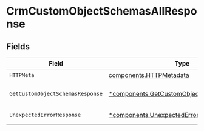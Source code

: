# CrmCustomObjectSchemasAllResponse


## Fields

| Field                                                                                                   | Type                                                                                                    | Required                                                                                                | Description                                                                                             |
| ------------------------------------------------------------------------------------------------------- | ------------------------------------------------------------------------------------------------------- | ------------------------------------------------------------------------------------------------------- | ------------------------------------------------------------------------------------------------------- |
| `HTTPMeta`                                                                                              | [components.HTTPMetadata](../../models/components/httpmetadata.md)                                      | :heavy_check_mark:                                                                                      | N/A                                                                                                     |
| `GetCustomObjectSchemasResponse`                                                                        | [*components.GetCustomObjectSchemasResponse](../../models/components/getcustomobjectschemasresponse.md) | :heavy_minus_sign:                                                                                      | Custom object schemas                                                                                   |
| `UnexpectedErrorResponse`                                                                               | [*components.UnexpectedErrorResponse](../../models/components/unexpectederrorresponse.md)               | :heavy_minus_sign:                                                                                      | Unexpected error                                                                                        |